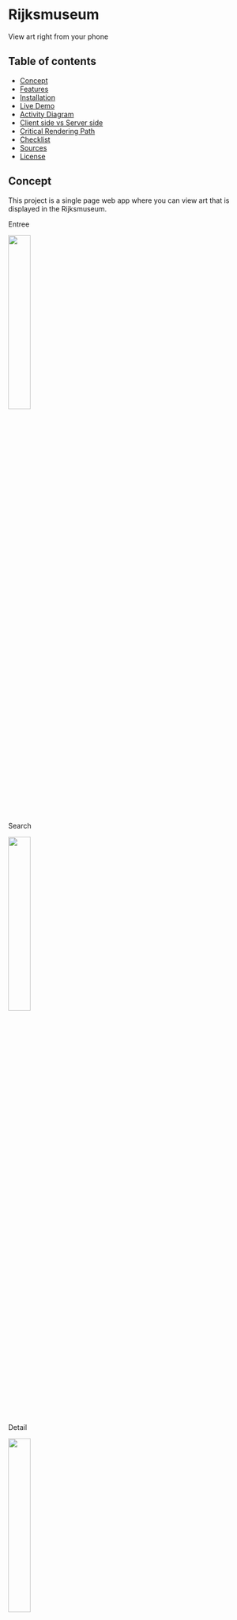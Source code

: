 # Rijksmuseum
View art right from your phone

## Table of contents
* [Concept](https://github.com/marloestacx/pwa-rijksmuseum#concept)
* [Features](https://github.com/marloestacx/pwa-rijksmuseum#features)
* [Installation](https://github.com/marloestacx/pwa-rijksmuseum#installation)
* [Live Demo](https://github.com/marloestacx/pwa-rijksmuseum#live-demo)
* [Activity Diagram](https://github.com/marloestacx/pwa-rijksmuseum#activity-diagram)
* [Client side vs Server side](https://github.com/marloestacx/pwa-rijksmuseum#client-side-vs-server-side-rendering)
* [Critical Rendering Path](https://github.com/marloestacx/pwa-rijksmuseum#critical-render-path-optimalisations)
* [Checklist](https://github.com/marloestacx/pwa-rijksmuseum#checklist)
* [Sources](https://github.com/marloestacx/pwa-rijksmuseum#sources)
* [License](https://github.com/marloestacx/pwa-rijksmuseum#license)

## Concept
This project is a single page web app where you can view art that is displayed in the Rijksmuseum. 

Entree

<img src="https://user-images.githubusercontent.com/24413936/161765927-e7f81802-90f0-405c-9865-b27e10b70aae.png" width="30%"> 


Search

<img src="https://user-images.githubusercontent.com/24413936/161765937-fe15230c-41ce-46be-81ba-3b35a5186891.png" width="30%"> 


Detail

<img src="https://user-images.githubusercontent.com/24413936/161736974-ecf4e9c4-092d-4277-b247-b2501a5c63e6.png" width="30%"> 


## Features
In the web app you can view the art. At the top is a search bar which you can search art with, you can search the art by name or the person who made it. When you click on the art you get a detail page with a description of the art and some extra information about the art. 

## Installation 
Clone this repository

```
https://github.com/marloestacx/pwa-rijksmuseum.git
```

Install the packages
```
npm install
```

Start the app
```
npm start
```

 ## Live Demo
The website can be viewd live on [https://pwa-rijksmuseum.herokuapp.com](https://pwa-rijksmuseum.herokuapp.com)

## Activity Diagram

![ad2](https://user-images.githubusercontent.com/24413936/161734829-20f088bb-0342-4bfc-b5c3-fb29df16afbe.png)

## Client side vs Server side

I noticed that with server side rendering the page loads faster than with client side. When JavaScript is turned off the page still shows the data.  

## Critical Rendering Path
I've implemented some optimalisations to make the app even faster and better. 

- Minify HTML and CSS 
- Use compression 
- Caching headers
- Don't use unnecessary code
- Use responsive images

I didn't use CSS font-display because I don't use an external font and don't use JavaScript on the client side since it's all server side now. 


## Checklist
- [x] Show art
- [x] Search art
- [x] Add search hash
- [x] Art detail page
- [ ] Sort alphabetical

## Sources
* [Rijksmsueum API](https://data.rijksmuseum.nl/object-metadata/api/)
* [Ejs](https://www.npmjs.com/package/ejs)
* [Compression](http://expressjs.com/en/resources/middleware/compression.html)
* [Caching headers](https://regbrain.com/article/cache-headers-express-js)

## License
Usage is provided under the [MIT License](https://github.com/marloestacx/rijksmuseum/blob/main/LICENSE). See LICENSE for the full details.

<!-- Add a link to your live demo in Github Pages 🌐-->

<!-- ☝️ replace this description with a description of your own work -->

<!-- replace the code in the /docs folder with your own, so you can showcase your work with GitHub Pages 🌍 -->

<!-- Add a nice poster image here at the end of the week, showing off your shiny frontend 📸 -->

<!-- Maybe a table of contents here? 📚 -->

<!-- How about a section that describes how to install this project? 🤓 -->

<!-- ...but how does one use this project? What are its features 🤔 -->

<!-- What external data source is featured in your project and what are its properties 🌠 -->

<!-- Maybe a checklist of done stuff and stuff still on your wishlist? ✅ -->

<!-- How about a license here? 📜 (or is it a licence?) 🤷 -->
